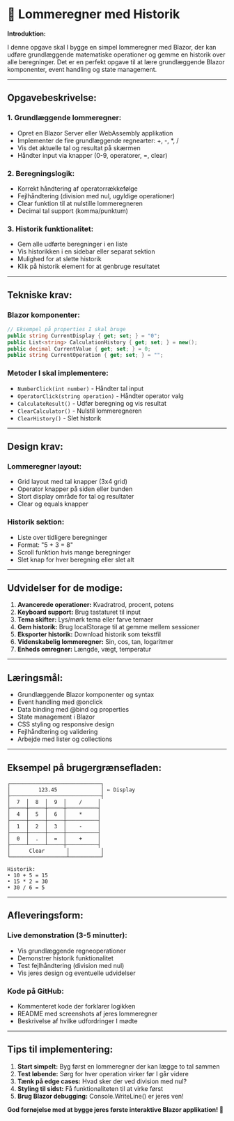 # 🧮 **Lommeregner med Historik**

**Introduktion:**

I denne opgave skal I bygge en simpel lommeregner med Blazor, der kan udføre grundlæggende matematiske operationer og gemme en historik over alle beregninger. Det er en perfekt opgave til at lære grundlæggende Blazor komponenter, event handling og state management.

---

## **Opgavebeskrivelse:**

### **1. Grundlæggende lommeregner:**
- Opret en Blazor Server eller WebAssembly applikation
- Implementer de fire grundlæggende regnearter: +, -, *, /
- Vis det aktuelle tal og resultat på skærmen
- Håndter input via knapper (0-9, operatorer, =, clear)

### **2. Beregningslogik:**
- Korrekt håndtering af operatorrækkefølge
- Fejlhåndtering (division med nul, ugyldige operationer)
- Clear funktion til at nulstille lommeregneren
- Decimal tal support (komma/punktum)

### **3. Historik funktionalitet:**
- Gem alle udførte beregninger i en liste
- Vis historikken i en sidebar eller separat sektion
- Mulighed for at slette historik
- Klik på historik element for at genbruge resultatet

---

## **Tekniske krav:**

### **Blazor komponenter:**
```csharp
// Eksempel på properties I skal bruge
public string CurrentDisplay { get; set; } = "0";
public List<string> CalculationHistory { get; set; } = new();
public decimal CurrentValue { get; set; } = 0;
public string CurrentOperation { get; set; } = "";
```

### **Metoder I skal implementere:**
- `NumberClick(int number)` - Håndter tal input
- `OperatorClick(string operation)` - Håndter operator valg
- `CalculateResult()` - Udfør beregning og vis resultat
- `ClearCalculator()` - Nulstil lommeregneren
- `ClearHistory()` - Slet historik

---

## **Design krav:**

### **Lommeregner layout:**
- Grid layout med tal knapper (3x4 grid)
- Operator knapper på siden eller bunden
- Stort display område for tal og resultater
- Clear og equals knapper

### **Historik sektion:**
- Liste over tidligere beregninger
- Format: "5 + 3 = 8"
- Scroll funktion hvis mange beregninger
- Slet knap for hver beregning eller slet alt

---

## **Udvidelser for de modige:**

1. **Avancerede operationer:** Kvadratrod, procent, potens
2. **Keyboard support:** Brug tastaturet til input
3. **Tema skifter:** Lys/mørk tema eller farve temaer
4. **Gem historik:** Brug localStorage til at gemme mellem sessioner
5. **Eksporter historik:** Download historik som tekstfil
6. **Videnskabelig lommeregner:** Sin, cos, tan, logaritmer
7. **Enheds omregner:** Længde, vægt, temperatur

---

## **Læringsmål:**

- Grundlæggende Blazor komponenter og syntax
- Event handling med @onclick
- Data binding med @bind og properties
- State management i Blazor
- CSS styling og responsive design
- Fejlhåndtering og validering
- Arbejde med lister og collections

---

## **Eksempel på brugergrænsefladen:**

```
┌─────────────────────────────┐
│         123.45              │ ← Display
├─────────────────────────────┤
│  7  │  8  │  9  │    /     │
├─────┼─────┼─────┼──────────┤
│  4  │  5  │  6  │    *     │
├─────┼─────┼─────┼──────────┤
│  1  │  2  │  3  │    -     │
├─────┼─────┼─────┼──────────┤
│  0  │  .  │  =  │    +     │
├─────┴─────┴─────┼──────────┤
│      Clear       │          │
└──────────────────┴──────────┘

Historik:
• 10 + 5 = 15
• 15 * 2 = 30  
• 30 / 6 = 5
```

---

## **Afleveringsform:**

### **Live demonstration (3-5 minutter):**
- Vis grundlæggende regneoperationer
- Demonstrer historik funktionalitet
- Test fejlhåndtering (division med nul)
- Vis jeres design og eventuelle udvidelser

### **Kode på GitHub:**
- Kommenteret kode der forklarer logikken
- README med screenshots af jeres lommeregner
- Beskrivelse af hvilke udfordringer I mødte

---

## **Tips til implementering:**

1. **Start simpelt:** Byg først en lommeregner der kan lægge to tal sammen
2. **Test løbende:** Sørg for hver operation virker før I går videre
3. **Tænk på edge cases:** Hvad sker der ved division med nul?
4. **Styling til sidst:** Få funktionaliteten til at virke først
5. **Brug Blazor debugging:** Console.WriteLine() er jeres ven!

**God fornøjelse med at bygge jeres første interaktive Blazor applikation! 🚀**